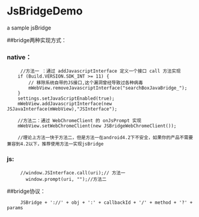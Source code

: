 # JsBridgeDemo
a sample jsBridge



##bridge两种实现方式：

   ### native：

         //方法一 ：通过 addJavascriptInterface 定义一个接口 call 方法实现
        if (Build.VERSION.SDK_INT >= 11) {
            // 移除系统自带的JS接口,这个漏洞曾经导致过各种病毒
            mWebView.removeJavascriptInterface("searchBoxJavaBridge_");
        }
        settings.setJavaScriptEnabled(true);
        mWebView.addJavascriptInterface(new JSJavaInterface(mWebView),"JSInterface");

        //方法二：通过 WebChromeClient 的 onJsPrompt 实现
        mWebView.setWebChromeClient(new JSBridgeWebChromeClient());

        //理论上方法一快于方法二，但是方法一在android4.2下不安全，如果你的产品不需要兼容到4.2以下，推荐使用方法一实现jsBridge


   ### js:

         //window.JSInterface.call(uri);// 方法一
           window.prompt(uri, "");//方法二



##bridge协议：


         JSBridge + '://' + obj + ':' + callbackId + '/' + method + '?' + params


